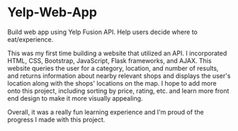 # Yelp-Web-App
Build web app using Yelp Fusion API. Help users decide where to eat/experience.

This was my first time building a website that utilized an API. I incorporated HTML, CSS, Bootstrap, JavaScript, Flask frameworks, and AJAX. This website queries the user for a category, location, and number of results, and returns information about nearby relevant shops and displays the user's location along with the shops' locations on the map. I hope to add more onto this project, including sorting by price, rating, etc. and learn more front end design to make it more visually appealing. 

Overall, it was a really fun learning experience and I'm proud of the progress I made with this project.

